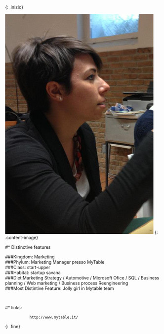 <!-- Questo è un test Questo è un test 
Questo è un test Questo è un test 
Questo è un test Questo è un test 
Questo è un test Questo è un test 
Questo è un test Questo è un test  -->
{: .inizio}


![elena](images/icca.jpg)
{: .content-image}


#* Distinctive features 

###Kingdom: Marketing  <br />
###Phylum: Marketing Manager presso MyTable<br />
###Class: start-upper<br />
###Habitat: startup savana<br />
###Diet:Marketing Strategy / Automotive / Microsoft Ofice / SQL / Business planning / Web marketing / Business process Reengineering<br />
###Most Distintive Feature: Jolly girl in Mytable team<br />

<br />


#* links:

               http://www.mytable.it/
{: .fine}



